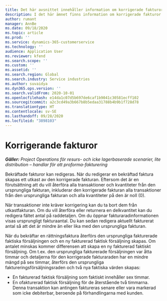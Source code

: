 ```yaml
---
title: Det här avsnittet innehåller information om korrigerade fakturor.
description: I det här ämnet finns information om korrigerade fakturor.
author: rumant
manager: AnnBe
ms.date: 09/18/2020
ms.topic: article
ms.prod: ''
ms.service: dynamics-365-customerservice
ms.technology: ''
audience: Application User
ms.reviewer: kfend
ms.search.scope: ''
ms.custom: ''
ms.assetid: ''
ms.search.region: Global
ms.search.industry: Service industries
ms.author: suvaidya
ms.dyn365.ops.version: ''
ms.search.validFrom: 2020-10-01
ms.openlocfilehash: e14da1c07d5b697de6caf1b9041c30581ecff102
ms.sourcegitcommit: a2c3cd49a3b667b8b5edaa31788b4b9b1f728d78
ms.translationtype: HT
ms.contentlocale: sv-SE
ms.lasthandoff: 09/28/2020
ms.locfileid: "3898103"
---
```

# <a name="corrected-invoices"></a>Korrigerande fakturor

_**Gäller:** Project Operations för resurs- och icke lagerbaserade scenarier, lite distribution – handlar för att proforma-fakturering_

Bekräftade fakturor kan redigeras. När du redigerar en bekräftad faktura skapas ett utkast av den korrigerade fakturan. Eftersom det är en förutsättning att du vill återföra alla transaktioner och kvantiteter från den ursprungliga fakturan, inkluderar den korrigerade fakturan alla transaktioner från den ursprungliga fakturan och alla kvantiteter på den är noll (0).

När transaktioner inte kräver korrigering kan du ta bort dem från utkastfakturan. Om du vill återföra eller returnera en delkvantitet kan du redigera fältet antal på raddetaljen. Om du öppnar fakturaradinformationen visas ursprungligt fakturaantal. Du kan sedan redigera aktuellt fakturerat antal så att det är mindre än eller lika med den ursprungliga fakturan.

När du bekräftar en rättningsfaktura återförs den ursprungliga fakturerade faktiska försäljningen och en ny fakturerad faktisk försäljning skapas. Om antalet minskas kommer differensen att skapa en ny fakturerad faktiskt försäljning. Om t.ex. den ursprungliga fakturerade försäljningen var åtta timmar och detaljerna för den korrigerade fakturaraden har en mindre mängd på sex timmar, återförs den ursprungliga faktureringsförsäljningsraden och två nya faktiska värden skapas:

- En fakturerad faktisk försäljning som faktiskt innehåller sex timmar.
- En ofakturerad faktisk försäljning för de återstående två timmarna. Denna transaktion kan antingen faktureras senare eller vara markerad som icke debiterbar, beroende på förhandlingarna med kunden.
